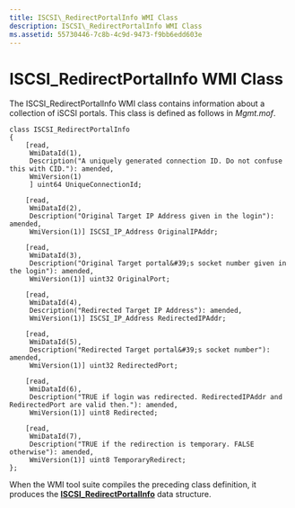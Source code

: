 ```yaml
---
title: ISCSI\_RedirectPortalInfo WMI Class
description: ISCSI\_RedirectPortalInfo WMI Class
ms.assetid: 55730446-7c8b-4c9d-9473-f9bb6edd603e
---
```


# ISCSI\_RedirectPortalInfo WMI Class


The ISCSI\_RedirectPortalInfo WMI class contains information about a collection of iSCSI portals. This class is defined as follows in *Mgmt.mof*.

```
class ISCSI_RedirectPortalInfo
{
    [read,
     WmiDataId(1),
     Description("A uniquely generated connection ID. Do not confuse this with CID."): amended,
     WmiVersion(1)
     ] uint64 UniqueConnectionId;

    [read,
     WmiDataId(2),
     Description("Original Target IP Address given in the login"): amended,
     WmiVersion(1)] ISCSI_IP_Address OriginalIPAddr;

    [read,
     WmiDataId(3),
     Description("Original Target portal&#39;s socket number given in the login"): amended,
     WmiVersion(1)] uint32 OriginalPort;

    [read,
     WmiDataId(4),
     Description("Redirected Target IP Address"): amended,
     WmiVersion(1)] ISCSI_IP_Address RedirectedIPAddr;

    [read,
     WmiDataId(5),
     Description("Redirected Target portal&#39;s socket number"): amended,
     WmiVersion(1)] uint32 RedirectedPort;

    [read,
     WmiDataId(6),
     Description("TRUE if login was redirected. RedirectedIPAddr and RedirectedPort are valid then."): amended,
     WmiVersion(1)] uint8 Redirected;

    [read,
     WmiDataId(7),
     Description("TRUE if the redirection is temporary. FALSE otherwise"): amended,
     WmiVersion(1)] uint8 TemporaryRedirect;
};
```

When the WMI tool suite compiles the preceding class definition, it produces the [**ISCSI\_RedirectPortalInfo**](https://msdn.microsoft.com/library/windows/hardware/ff561561) data structure.

 

 





